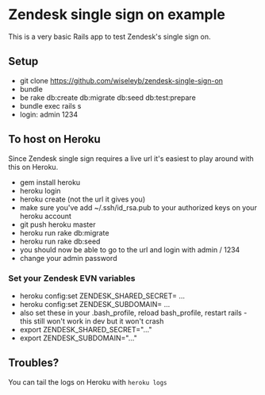 # Zendesk single sign on example

This is a very basic Rails app to test Zendesk's single sign on.

## Setup

* git clone https://github.com/wiseleyb/zendesk-single-sign-on
* bundle
* be rake db:create db:migrate db:seed db:test:prepare
* bundle exec rails s
* login: admin 1234

## To host on Heroku
Since Zendesk single sign requires a live url it's easiest to play around with this on Heroku.

* gem install heroku
* heroku login
* heroku create (not the url it gives you)
* make sure you've add ~/.ssh/id_rsa.pub to your authorized keys on your heroku account
* git push heroku master
* heroku run rake db:migrate
* heroku run rake db:seed
* you should now be able to go to the url and login with admin / 1234
* change your admin password

### Set your Zendesk EVN variables
* heroku config:set ZENDESK_SHARED_SECRET= ...
* heroku config:set ZENDESK_SUBDOMAIN= ...
* also set these in your .bash_profile, reload bash_profile, restart rails - this still won't work in dev but it won't crash
* export ZENDESK_SHARED_SECRET="..."
* export ZENDESK_SUBDOMAIN="..."

## Troubles?

You can tail the logs on Heroku with `heroku logs`
